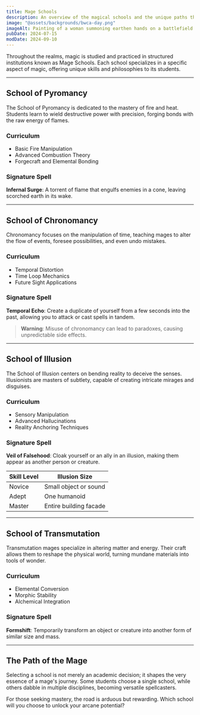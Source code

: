 ```yaml
---
title: Mage Schools
description: An overview of the magical schools and the unique paths they offer to aspiring mages
image: "@assets/backgrounds/bwca-day.png"
imageAlt: Painting of a woman summoning earthen hands on a battlefield
pubDate: 2024-07-15
modDate: 2024-09-10
---
```


Throughout the realms, magic is studied and practiced in structured institutions known as Mage Schools. Each school specializes in a specific aspect of magic, offering unique skills and philosophies to its students.

---

## School of Pyromancy

The School of Pyromancy is dedicated to the mastery of fire and heat. Students learn to wield destructive power with precision, forging bonds with the raw energy of flames.

### Curriculum

- Basic Fire Manipulation
- Advanced Combustion Theory
- Forgecraft and Elemental Bonding

### Signature Spell

**Infernal Surge**: A torrent of flame that engulfs enemies in a cone, leaving scorched earth in its wake.

---

## School of Chronomancy

Chronomancy focuses on the manipulation of time, teaching mages to alter the flow of events, foresee possibilities, and even undo mistakes.

### Curriculum

- Temporal Distortion
- Time Loop Mechanics
- Future Sight Applications

### Signature Spell

**Temporal Echo**: Create a duplicate of yourself from a few seconds into the past, allowing you to attack or cast spells in tandem.

> **Warning**: Misuse of chronomancy can lead to paradoxes, causing unpredictable side effects.

---

## School of Illusion

The School of Illusion centers on bending reality to deceive the senses. Illusionists are masters of subtlety, capable of creating intricate mirages and disguises.

### Curriculum

- Sensory Manipulation
- Advanced Hallucinations
- Reality Anchoring Techniques

### Signature Spell

**Veil of Falsehood**: Cloak yourself or an ally in an illusion, making them appear as another person or creature.

| **Skill Level** | **Illusion Size**      |
| --------------- | ---------------------- |
| Novice          | Small object or sound  |
| Adept           | One humanoid           |
| Master          | Entire building facade |

---

## School of Transmutation

Transmutation mages specialize in altering matter and energy. Their craft allows them to reshape the physical world, turning mundane materials into tools of wonder.

### Curriculum

- Elemental Conversion
- Morphic Stability
- Alchemical Integration

### Signature Spell

**Formshift**: Temporarily transform an object or creature into another form of similar size and mass.

---

## The Path of the Mage

Selecting a school is not merely an academic decision; it shapes the very essence of a mage's journey. Some students choose a single school, while others dabble in multiple disciplines, becoming versatile spellcasters.

For those seeking mastery, the road is arduous but rewarding. Which school will you choose to unlock your arcane potential?
